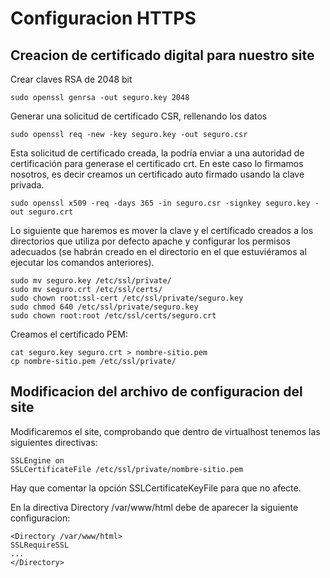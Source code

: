 # Configuracion HTTPS

## Creacion de certificado digital para nuestro site

Crear claves RSA de 2048 bit

```
sudo openssl genrsa -out seguro.key 2048
```
Generar una solicitud de certificado CSR, rellenando los datos
```
sudo openssl req -new -key seguro.key -out seguro.csr
```
Esta solicitud de certificado creada, la podría enviar a una autoridad de certificación para generase el
certificado crt. En este caso lo firmamos nosotros, es decir creamos un certificado auto firmado usando
la clave privada.
```
sudo openssl x509 -req -days 365 -in seguro.csr -signkey seguro.key -out seguro.crt
```
Lo siguiente que haremos es mover la clave y el certificado creados a los directorios que utiliza por
defecto apache y configurar los permisos adecuados (se habrán creado en el directorio en el que
estuviéramos al ejecutar los comandos anteriores).
```
sudo mv seguro.key /etc/ssl/private/
sudo mv seguro.crt /etc/ssl/certs/
sudo chown root:ssl-cert /etc/ssl/private/seguro.key
sudo chmod 640 /etc/ssl/private/seguro.key
sudo chown root:root /etc/ssl/certs/seguro.crt 
```
Creamos el certificado PEM:

```
cat seguro.key seguro.crt > nombre-sitio.pem
cp nombre-sitio.pem /etc/ssl/private/
```
## Modificacion del archivo de configuracion del site

Modificaremos el site, comprobando que dentro de virtualhost tenemos las siguientes
directivas:
```
SSLEngine on
SSLCertificateFile /etc/ssl/private/nombre-sitio.pem
```
Hay que comentar la opción SSLCertificateKeyFile para que no afecte.

En la directiva Directory /var/www/html debe de aparecer la siguiente configuracion:
```
<Directory /var/www/html>
SSLRequireSSL
...
</Directory>
```

